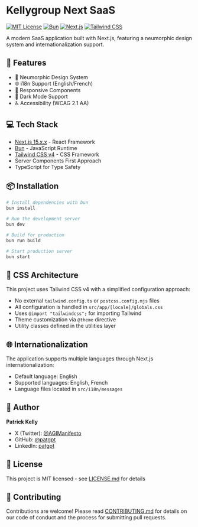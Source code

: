 # Kellygroup Next SaaS

[![MIT License](https://img.shields.io/badge/License-MIT-green.svg)](https://choosealicense.com/licenses/mit/)
[![Bun](https://img.shields.io/badge/Bun-Runtime-black)](https://bun.sh)
[![Next.js](https://img.shields.io/badge/Next.js-15.x.x-black)](https://nextjs.org)
[![Tailwind CSS](https://img.shields.io/badge/Tailwind-v4-38B2AC)](https://tailwindcss.com)

A modern SaaS application built with Next.js, featuring a neumorphic design system and internationalization support.

## 🚀 Features

- 🎨 Neumorphic Design System
- 🌐 i18n Support (English/French)
- 📱 Responsive Components
- 🌙 Dark Mode Support
- ♿ Accessibility (WCAG 2.1 AA)

## 💻 Tech Stack

- [Next.js 15.x.x](https://nextjs.org/) - React Framework
- [Bun](https://bun.sh/) - JavaScript Runtime
- [Tailwind CSS v4](https://tailwindcss.com/) - CSS Framework
- Server Components First Approach
- TypeScript for Type Safety

## 📦 Installation

```bash
# Install dependencies with bun
bun install

# Run the development server
bun dev

# Build for production
bun run build

# Start production server
bun start
```

## 🎨 CSS Architecture

This project uses Tailwind CSS v4 with a simplified configuration approach:

- No external `tailwind.config.ts` or `postcss.config.mjs` files
- All configuration is handled in `src/app/[locale]/globals.css`
- Uses `@import "tailwindcss";` for importing Tailwind
- Theme customization via `@theme` directive
- Utility classes defined in the utilities layer

## 🌐 Internationalization

The application supports multiple languages through Next.js internationalization:

- Default language: English
- Supported languages: English, French
- Language files located in `src/i18n/messages`

## 👤 Author

**Patrick Kelly**

- X (Twitter): [@AGIManifesto](https://x.com/AGIManifesto)
- GitHub: [@patgpt](https://github.com/patgpt)
- LinkedIn: [patgpt](https://linkedin.com/in/patgpt)

## 📄 License

This project is MIT licensed - see [LICENSE.md](LICENSE.md) for details

## 🤝 Contributing

Contributions are welcome! Please read [CONTRIBUTING.md](CONTRIBUTING.md) for details on our code of conduct and the process for submitting pull requests.
